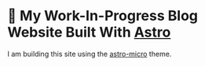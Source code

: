 # 📜 My Work-In-Progress Blog Website Built With [Astro](https://astro.build/)

I am building this site using the [astro-micro](https://github.com/trevortylerlee/astro-micro) theme.
